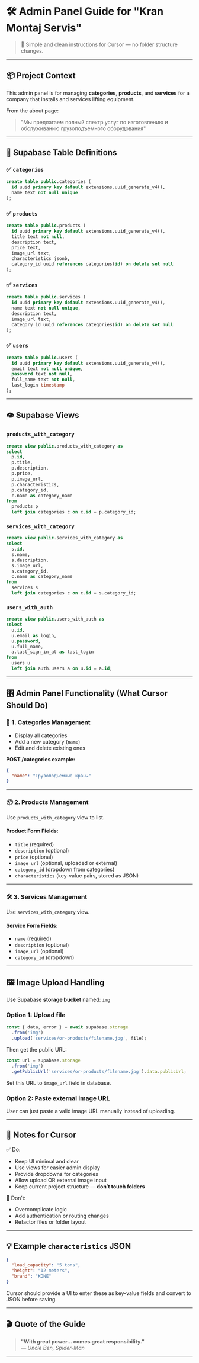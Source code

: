 
# 🛠️ Admin Panel Guide for "Kran Montaj Servis"

> 📌 Simple and clean instructions for Cursor — no folder structure changes.

---

## 📦 Project Context

This admin panel is for managing **categories**, **products**, and **services** for a company that installs and services lifting equipment.

From the about page:
> "Мы предлагаем полный спектр услуг по изготовлению и обслуживанию грузоподъемного оборудования"

---

## 🧱 Supabase Table Definitions

### ✅ `categories`

```sql
create table public.categories (
  id uuid primary key default extensions.uuid_generate_v4(),
  name text not null unique
);
```

### ✅ `products`

```sql
create table public.products (
  id uuid primary key default extensions.uuid_generate_v4(),
  title text not null,
  description text,
  price text,
  image_url text,
  characteristics jsonb,
  category_id uuid references categories(id) on delete set null
);
```

### ✅ `services`

```sql
create table public.services (
  id uuid primary key default extensions.uuid_generate_v4(),
  name text not null unique,
  description text,
  image_url text,
  category_id uuid references categories(id) on delete set null
);
```

### ✅ `users`

```sql
create table public.users (
  id uuid primary key default extensions.uuid_generate_v4(),
  email text not null unique,
  password text not null,
  full_name text not null,
  last_login timestamp
);
```

---

## 👁️ Supabase Views

### `products_with_category`

```sql
create view public.products_with_category as
select
  p.id,
  p.title,
  p.description,
  p.price,
  p.image_url,
  p.characteristics,
  p.category_id,
  c.name as category_name
from
  products p
  left join categories c on c.id = p.category_id;
```

### `services_with_category`

```sql
create view public.services_with_category as
select
  s.id,
  s.name,
  s.description,
  s.image_url,
  s.category_id,
  c.name as category_name
from
  services s
  left join categories c on c.id = s.category_id;
```

### `users_with_auth`

```sql
create view public.users_with_auth as
select
  u.id,
  u.email as login,
  u.password,
  u.full_name,
  a.last_sign_in_at as last_login
from
  users u
  left join auth.users a on u.id = a.id;
```

---

## 🎛️ Admin Panel Functionality (What Cursor Should Do)

### 📁 1. Categories Management

- Display all categories
- Add a new category (`name`)
- Edit and delete existing ones

**POST /categories example:**

```json
{
  "name": "Грузоподъемные краны"
}
```

---

### 📦 2. Products Management

Use `products_with_category` view to list.

#### Product Form Fields:

- `title` (required)
- `description` (optional)
- `price` (optional)
- `image_url` (optional, uploaded or external)
- `category_id` (dropdown from categories)
- `characteristics` (key-value pairs, stored as JSON)

---

### 🛠️ 3. Services Management

Use `services_with_category` view.

#### Service Form Fields:

- `name` (required)
- `description` (optional)
- `image_url` (optional)
- `category_id` (dropdown)

---

## 🖼️ Image Upload Handling

Use Supabase **storage bucket** named: `img`

### Option 1: Upload file

```ts
const { data, error } = await supabase.storage
  .from('img')
  .upload('services/or-products/filename.jpg', file);
```

Then get the public URL:

```ts
const url = supabase.storage
  .from('img')
  .getPublicUrl('services/or-products/filename.jpg').data.publicUrl;
```

Set this URL to `image_url` field in database.

### Option 2: Paste external image URL

User can just paste a valid image URL manually instead of uploading.

---

## 🧠 Notes for Cursor

✅ Do:

- Keep UI minimal and clear
- Use views for easier admin display
- Provide dropdowns for categories
- Allow upload OR external image input
- Keep current project structure — **don’t touch folders**

🚫 Don’t:

- Overcomplicate logic
- Add authentication or routing changes
- Refactor files or folder layout

---

## 💡 Example `characteristics` JSON

```json
{
  "load_capacity": "5 tons",
  "height": "12 meters",
  "brand": "KONE"
}
```

Cursor should provide a UI to enter these as key-value fields and convert to JSON before saving.

---

## 🎬 Quote of the Guide

> **"With great power... comes great responsibility."**  
> — *Uncle Ben, Spider-Man*

---
